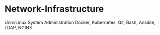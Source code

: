# Network-Infrastructure
Unix/Linux System Administration Docker, Kubernetes, Git, Bash, Ansible, LDAP, NGINX 
